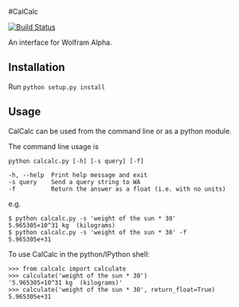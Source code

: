 #CalCalc

[![Build Status](https://travis-ci.org/sam-dixon/ay250hw10.svg?branch=master)](https://travis-ci.org/sam-dixon/ay250hw10)

An interface for Wolfram Alpha.

## Installation

Run `python setup.py install`

## Usage

CalCalc can be used from the command line or as a python module.

The command line usage is

```
python calcalc.py [-h] [-s query] [-f]

-h, --help  Print help message and exit
-s query    Send a query string to WA
-f          Return the answer as a float (i.e. with no units)
```

e.g.

```
$ python calcalc.py -s 'weight of the sun * 30'
5.965305×10^31 kg  (kilograms)
$ python calcalc.py -s 'weight of the sun * 30' -f
5.965305e+31
```

To use CalCalc in the python/IPython shell:

```
>>> from calcalc import calculate
>>> calculate('weight of the sun * 30')
'5.965305×10^31 kg  (kilograms)'
>>> calculate('weight of the sun * 30', return_float=True)
5.965305e+31
```